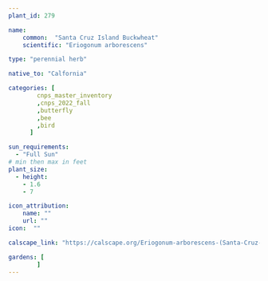 ```yaml
---
plant_id: 279

name: 
    common:  "Santa Cruz Island Buckwheat"    
    scientific: "Eriogonum arborescens"  

type: "perennial herb"

native_to: "Calfornia"

categories: [
        cnps_master_inventory
        ,cnps_2022_fall
        ,butterfly
        ,bee
        ,bird
      ]

sun_requirements:
  - "Full Sun"
# min then max in feet
plant_size:
  - height: 
    - 1.6
    - 7

icon_attribution: 
    name: ""
    url: ""
icon:  ""

calscape_link: "https://calscape.org/Eriogonum-arborescens-(Santa-Cruz-Island-Buckwheat)"

gardens: [ 
        ]
---
```



